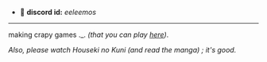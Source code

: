 - 💬 **discord id:** *eeleemos*
__________________________________

making crapy games ._. *(that you can play [here](crabmaniac.carrd.co))*.

*Also, please watch Houseki no Kuni (and read the manga) ; it's good.*
